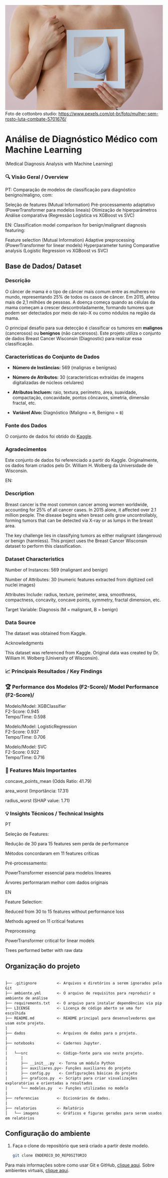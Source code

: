 ![Imagem](relatorios/imagens/pexels-cottonbro-5701676.jpg)
Foto de cottonbro studio: https://www.pexels.com/pt-br/foto/mulher-sem-rosto-luta-combate-5701676/

# Análise de Diagnóstico Médico com Machine Learning
(Medical Diagnosis Analysis with Machine Learning)

### 🔍 Visão Geral / Overview
PT: Comparação de modelos de classificação para diagnóstico benigno/maligno, com:

Seleção de features (Mutual Information)
Pré-processamento adaptativo (PowerTransformer para modelos lineais)
Otimização de hiperparâmetros
Análise comparativa (Regressão Logística vs XGBoost vs SVC)

EN: Classification model comparison for benign/malignant diagnosis featuring:

Feature selection (Mutual Information)
Adaptive preprocessing (PowerTransformer for linear models)
Hyperparameter tuning
Comparative analysis (Logistic Regression vs XGBoost vs SVC)

## Base de Dados/ Dataset

### Descrição
O câncer de mama é o tipo de câncer mais comum entre as mulheres no mundo, representando 25% de todos os casos de câncer. Em 2015, afetou mais de 2,1 milhões de pessoas. A doença começa quando as células da mama começam a crescer descontroladamente, formando tumores que podem ser detectados por meio de raio-X ou como nódulos na região da mama.

O principal desafio para sua detecção é classificar os tumores em **malignos** (cancerosos) ou **benignos** (não cancerosos). Este projeto utiliza o conjunto de dados Breast Cancer Wisconsin (Diagnostic) para realizar essa classificação.

### Características do Conjunto de Dados
- **Número de Instâncias:** 569 (malignas e benignas)
  
- **Número de Atributos:** 30 (características extraídas de imagens digitalizadas de núcleos celulares)
  
- **Atributos Incluem:** raio, textura, perímetro, área, suavidade, compactação, concavidade, pontos côncavos, simetria, dimensão fractal, etc.
  
- **Variável Alvo:** Diagnóstico (Maligno = `M`, Benigno = `B`)

### Fonte dos Dados
O conjunto de dados foi obtido do [Kaggle](https://www.kaggle.com/datasets/yasserh/breast-cancer-dataset/data).

### Agradecimentos
Este conjunto de dados foi referenciado a partir do Kaggle. Originalmente, os dados foram criados pelo Dr. William H. Wolberg da Universidade de Wisconsin.

EN: 
### Description
Breast cancer is the most common cancer among women worldwide, accounting for 25% of all cancer cases. In 2015 alone, it affected over 2.1 million people. The disease begins when breast cells grow uncontrollably, forming tumors that can be detected via X-ray or as lumps in the breast area.

The key challenge lies in classifying tumors as either malignant (dangerous) or benign (harmless). This project uses the Breast Cancer Wisconsin dataset to perform this classification.

### Dataset Characteristics

Number of Instances: 569 (malignant and benign)

Number of Attributes: 30 (numeric features extracted from digitized cell nuclei images)

Attributes Include: radius, texture, perimeter, area, smoothness, compactness, concavity, concave points, symmetry, fractal dimension, etc.

Target Variable: Diagnosis (M = malignant, B = benign)

### Data Source

The dataset was obtained from Kaggle.

Acknowledgments

This dataset was referenced from Kaggle. Original data was created by Dr. William H. Wolberg (University of Wisconsin).

### 📈 Principais Resultados / Key Findings

### 🏆 Performance dos Modelos (F2-Score)/ Model Performance (F2-Score)/

Modelo/Model: XGBClassifier	    
F2-Score: 0.945	      
Tempo/Time: 0.598

Modelo/Model: LogisticRegression	
F2-Score: 0.937	      
Tempo/Time: 0.706

Modelo/Model: SVC	                
F2-Score: 0.922	     
Tempo/Time: 0.716

### 🔑 Features Mais Importantes

concave_points_mean (Odds Ratio: 41.79)

area_worst (Importância: 17.31)

radius_worst (SHAP value: 1.71)

### 💡 Insights Técnicos / Technical Insights

PT

Seleção de Features:

Redução de 30 para 15 features sem perda de performance

Métodos concordaram em 11 features críticas

Pré-processamento:

PowerTransformer essencial para modelos lineares

Árvores performaram melhor com dados originais

EN

Feature Selection:

Reduced from 30 to 15 features without performance loss

Methods agreed on 11 critical features

Preprocessing:

PowerTransformer critical for linear models

Trees performed better with raw data



## Organização do projeto

```

├── .gitignore         <- Arquivos e diretórios a serem ignorados pelo Git
├── ambiente.yml       <- O arquivo de requisitos para reproduzir o ambiente de análise
├── requirements.txt   <- O arquivo para instalar dependências via pip
├── LICENSE            <- Licença de código aberto se uma for escolhida
├── README.md          <- README principal para desenvolvedores que usam este projeto.
|
├── dados              <- Arquivos de dados para o projeto.
|
├── notebooks          <- Cadernos Jupyter. 
│
|   └──src             <- Código-fonte para uso neste projeto.
|      │
|      ├── __init__.py  <- Torna um módulo Python
|      ├── auxiliares.py<- Funções auxiliares do projeto
|      ├── config.py    <- Configurações básicas do projeto
|      ├── graficos.py  <- Scripts para criar visualizações exploratórias e orientadas a resultados
|      └── modelos.py   <- Funções utilizadas no modelo
|
├── referencias        <- Dicionários de dados.
|
├── relatorios         <- Relatório
│   └── imagens        <- Gráficos e figuras gerados para serem usados em relatórios
```

## Configuração do ambiente

1. Faça o clone do repositório que será criado a partir deste modelo.

    ```bash
    git clone ENDERECO_DO_REPOSITORIO
    ```
Para mais informações sobre como usar Git e GitHub, [clique aqui](https://cienciaprogramada.com.br/2021/09/guia-definitivo-git-github/). Sobre ambientes virtuais, [clique aqui](https://cienciaprogramada.com.br/2020/08/ambiente-virtual-projeto-python/).


